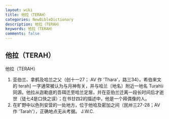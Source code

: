 ```yaml
---
layout: wiki
title: 他拉（TERAH）
categories: NewBibleDictionary
description: 他拉（TERAH）
keywords: 他拉（TERAH）
comments: false
---
```


## 他拉（TERAH）



他拉（TERAH）
1. 亚伯兰、拿鹤及哈兰之父（创十一27； AV 作 'Thara'，路三34）。希伯来文的 terah] 一字通常被认为与月神有关，并与哈兰〔地名〕附近一地名 Turah\i 同源。他拉从迦勒底的吾珥迁至哈兰定居，并在亚伯兰迁离一段长时间后才逝世（徒七4是口快之误）；在书廿四2的描述中，他是一个拜偶像的人。
2. 在旷野中以色列安营的一处地方，位于他哈及密加之间（民卅三27-28；AV 作 'Tarah'），正确地点无从考据。
J.W.C.




